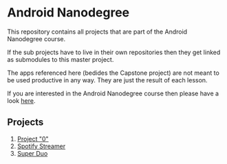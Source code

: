 # Android Nanodegree

This repository contains all projects that are part of the Android Nanodegree course.

If the sub projects have to live in their own repositories then they get linked as submodules to this master project.

The apps referenced here (bedides the Capstone project) are not meant to be used productive in any way. They are just the result of each lesson.

If you are interested in the Android Nanodegree course then please have a look [here](https://www.udacity.com/course/android-developer-nanodegree--nd801).

## Projects
1. [Project "0"](Project0/README.md)
2. [Spotify Streamer](Project1_SpotifyStreamer/README.md)
3. [Super Duo](Project3_SuperDuo/README.md)
